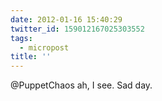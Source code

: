 ```yaml
---
date: 2012-01-16 15:40:29
twitter_id: 159012167025303552
tags:
  - micropost
title: ''
---
```


@PuppetChaos ah, I see. Sad day.
